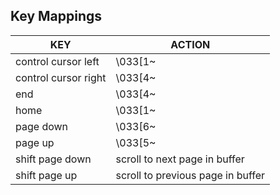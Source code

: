 ## Key Mappings

| KEY                  | ACTION                            |
|----------------------|-----------------------------------|
| control cursor left  | \033[1~                           |
| control cursor right | \033[4~                           |
| end                  | \033[4~                           |
| home                 | \033[1~                           |
| page down            | \033[6~                           |
| page up              | \033[5~                           |
| shift page down      | scroll to next page in buffer     |
| shift page up        | scroll to previous page in buffer |
